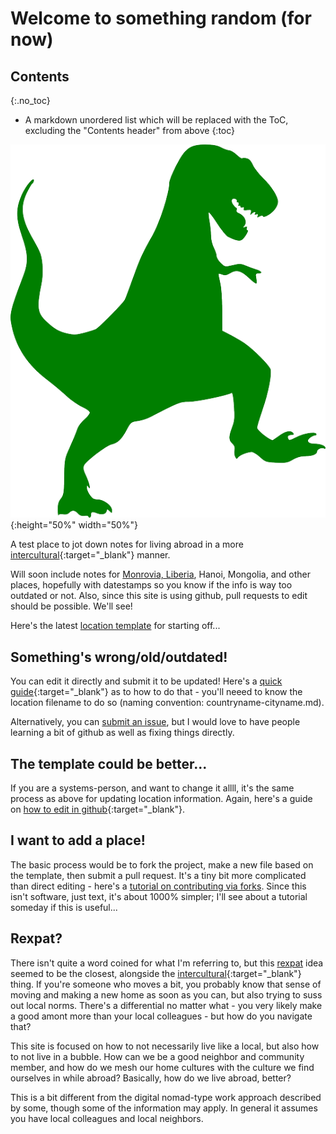 # Welcome to something random (for now)

## Contents
{:.no_toc}

* A markdown unordered list which will be replaced with the ToC, excluding the "Contents header" from above
{:toc}

![Silohoutte of a t-rex](img/t-rex.png){:height="50%" width="50%"}

A test place to jot down notes for living abroad in a more [intercultural](https://en.wikipedia.org/wiki/Interculturalism){:target="_blank"} manner. 

Will soon include notes for [Monrovia, Liberia](liberia-monrovia.md), Hanoi, Mongolia, and other places, hopefully with datestamps so you know if the info is way too outdated or not. Also, since this site is using github, pull requests to edit should be possible. We'll see!

Here's the latest [location template](location-template.md) for starting off...

## Something's wrong/old/outdated!
You can edit it directly and submit it to be updated! Here's a [quick guide](https://michaeljaylissner.com/posts/2014/10/06/editing-on-github-a-non-technical-explainer/){:target="_blank"} as to how to do that - you'll neeed to know the location filename to do so (naming convention: countryname-cityname.md).

Alternatively, you can [submit an issue](https://github.com/cbarina/rexpat/issues), but I would love to have people learning a bit of github as well as fixing things directly.

## The template could be better...
If you are a systems-person, and want to change it allll, it's the same process as above for updating location information. Again, here's a guide on [how to edit in github](https://michaeljaylissner.com/posts/2014/10/06/editing-on-github-a-non-technical-explainer/){:target="_blank"}.

## I want to add a place!
The basic process would be to fork the project, make a new file based on the template, then submit a pull request. It's a tiny bit more complicated than direct editing - here's a [tutorial on contributing via forks](https://coderefinery.github.io/git-in-the-browser/03-forking/). Since this isn't software, just text, it's about 1000% simpler; I'll see about a tutorial someday if this is useful...

## Rexpat?
There isn't quite a word coined for what I'm referring to, but this [rexpat](https://en.wiktionary.org/wiki/rex-pat) idea seemed to be the closest, alongside the [intercultural](https://en.wikipedia.org/wiki/Interculturalism){:target="_blank"} thing. If you're someone who moves a bit, you probably know that sense of moving and making a new home as soon as you can, but also trying to suss out local norms. There's a differential no matter what - you very likely make a good amont more than your local colleagues - but how do you navigate that?

This site is focused on how to not necessarily live like a local, but also how to not live in a bubble. How can we be a good neighbor and community member, and how do we mesh our home cultures with the culture we find ourselves in while abroad? Basically, how do we live abroad, better?

This is a bit different from the digital nomad-type work approach described by some, though some of the information may apply. In general it assumes you have local colleagues and local neighbors.